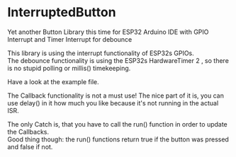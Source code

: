 # InterruptedButton
Yet another Button Library this time for ESP32 Arduino IDE with GPIO Interrupt and Timer Interrupt for debounce  


This library is using the interrupt functionality of ESP32s GPIOs.  
The debounce functionality is using the ESP32s HardwareTimer 2 , so there is no stupid polling or millis() timekeeping.  

Have a look at the example file.  

The Callback functionality is not a must use! The nice part of it is, you can use delay() in it how much you like because it's not running in the actual ISR.  

The only Catch is, that you have to call the run() function in order to update the Callbacks.  
Good thing though: the run() functions return true if the button was pressed and false if not.  
